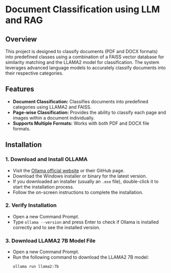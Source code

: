 # Document Classification using LLM and RAG

## Overview

This project is designed to classify documents (PDF and DOCX formats) into predefined classes using a combination of a FAISS vector database for similarity matching and the LLAMA2 model for classification. The system leverages advanced language models to accurately classify documents into their respective categories.

## Features

- **Document Classification:** Classifies documents into predefined categories using LLAMA2 and FAISS.
- **Page-wise Classification:** Provides the ability to classify each page and images within a document individually.
- **Supports Multiple Formats:** Works with both PDF and DOCX file formats.

## Installation

### 1. Download and Install OLLAMA

- Visit the [Ollama official website](https://ollama.com) or their GitHub page.
- Download the Windows installer or binary for the latest version.
- If you downloaded an installer (usually an `.exe` file), double-click it to start the installation process.
- Follow the on-screen instructions to complete the installation.

### 2. Verify Installation

- Open a new Command Prompt.
- Type `ollama --version` and press Enter to check if Ollama is installed correctly and to see the installed version.

### 3. Download LLAMA2 7B Model File

- Open a new Command Prompt.
- Run the following command to download the LLAMA2 7B model:
  ```bash
  ollama run llama2:7b
